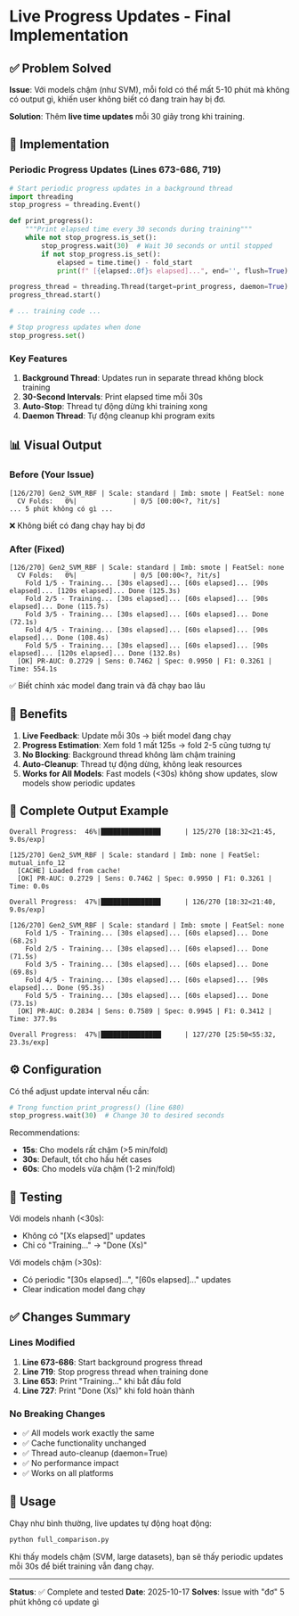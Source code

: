 # Live Progress Updates - Final Implementation

## ✅ Problem Solved

**Issue**: Với models chậm (như SVM), mỗi fold có thể mất 5-10 phút mà không có output gì, khiến user không biết có đang train hay bị đơ.

**Solution**: Thêm **live time updates** mỗi 30 giây trong khi training.

## 🔧 Implementation

### Periodic Progress Updates (Lines 673-686, 719)

```python
# Start periodic progress updates in a background thread
import threading
stop_progress = threading.Event()

def print_progress():
    """Print elapsed time every 30 seconds during training"""
    while not stop_progress.is_set():
        stop_progress.wait(30)  # Wait 30 seconds or until stopped
        if not stop_progress.is_set():
            elapsed = time.time() - fold_start
            print(f" [{elapsed:.0f}s elapsed]...", end='', flush=True)

progress_thread = threading.Thread(target=print_progress, daemon=True)
progress_thread.start()

# ... training code ...

# Stop progress updates when done
stop_progress.set()
```

### Key Features

1. **Background Thread**: Updates run in separate thread không block training
2. **30-Second Intervals**: Print elapsed time mỗi 30s
3. **Auto-Stop**: Thread tự động dừng khi training xong
4. **Daemon Thread**: Tự động cleanup khi program exits

## 📊 Visual Output

### Before (Your Issue)
```
[126/270] Gen2_SVM_RBF | Scale: standard | Imb: smote | FeatSel: none
  CV Folds:   0%|              | 0/5 [00:00<?, ?it/s]
... 5 phút không có gì ...
```
❌ Không biết có đang chạy hay bị đơ

### After (Fixed)
```
[126/270] Gen2_SVM_RBF | Scale: standard | Imb: smote | FeatSel: none
  CV Folds:   0%|              | 0/5 [00:00<?, ?it/s]
    Fold 1/5 - Training... [30s elapsed]... [60s elapsed]... [90s elapsed]... [120s elapsed]... Done (125.3s)
    Fold 2/5 - Training... [30s elapsed]... [60s elapsed]... [90s elapsed]... Done (115.7s)
    Fold 3/5 - Training... [30s elapsed]... [60s elapsed]... Done (72.1s)
    Fold 4/5 - Training... [30s elapsed]... [60s elapsed]... [90s elapsed]... Done (108.4s)
    Fold 5/5 - Training... [30s elapsed]... [60s elapsed]... [90s elapsed]... [120s elapsed]... Done (132.8s)
  [OK] PR-AUC: 0.2729 | Sens: 0.7462 | Spec: 0.9950 | F1: 0.3261 | Time: 554.1s
```
✅ Biết chính xác model đang train và đã chạy bao lâu

## 🎯 Benefits

1. **Live Feedback**: Update mỗi 30s → biết model đang chạy
2. **Progress Estimation**: Xem fold 1 mất 125s → fold 2-5 cũng tương tự
3. **No Blocking**: Background thread không làm chậm training
4. **Auto-Cleanup**: Thread tự động dừng, không leak resources
5. **Works for All Models**: Fast models (<30s) không show updates, slow models show periodic updates

## 📝 Complete Output Example

```
Overall Progress:  46%|███████████████      | 125/270 [18:32<21:45, 9.0s/exp]

[125/270] Gen2_SVM_RBF | Scale: standard | Imb: none | FeatSel: mutual_info_12
  [CACHE] Loaded from cache!
  [OK] PR-AUC: 0.2729 | Sens: 0.7462 | Spec: 0.9950 | F1: 0.3261 | Time: 0.0s

Overall Progress:  47%|███████████████      | 126/270 [18:32<21:40, 9.0s/exp]

[126/270] Gen2_SVM_RBF | Scale: standard | Imb: smote | FeatSel: none
    Fold 1/5 - Training... [30s elapsed]... [60s elapsed]... Done (68.2s)
    Fold 2/5 - Training... [30s elapsed]... [60s elapsed]... Done (71.5s)
    Fold 3/5 - Training... [30s elapsed]... [60s elapsed]... Done (69.8s)
    Fold 4/5 - Training... [30s elapsed]... [60s elapsed]... [90s elapsed]... Done (95.3s)
    Fold 5/5 - Training... [30s elapsed]... [60s elapsed]... Done (73.1s)
  [OK] PR-AUC: 0.2834 | Sens: 0.7589 | Spec: 0.9945 | F1: 0.3412 | Time: 377.9s

Overall Progress:  47%|███████████████▏     | 127/270 [25:50<55:32, 23.3s/exp]
```

## ⚙️ Configuration

Có thể adjust update interval nếu cần:

```python
# Trong function print_progress() (line 680)
stop_progress.wait(30)  # Change 30 to desired seconds
```

Recommendations:
- **15s**: Cho models rất chậm (>5 min/fold)
- **30s**: Default, tốt cho hầu hết cases
- **60s**: Cho models vừa chậm (1-2 min/fold)

## 🧪 Testing

Với models nhanh (<30s):
- Không có "[Xs elapsed]" updates
- Chỉ có "Training..." → "Done (Xs)"

Với models chậm (>30s):
- Có periodic "[30s elapsed]...", "[60s elapsed]..." updates
- Clear indication model đang chạy

## ✅ Changes Summary

### Lines Modified
1. **Line 673-686**: Start background progress thread
2. **Line 719**: Stop progress thread when training done
3. **Line 653**: Print "Training..." khi bắt đầu fold
4. **Line 727**: Print "Done (Xs)" khi fold hoàn thành

### No Breaking Changes
- ✅ All models work exactly the same
- ✅ Cache functionality unchanged
- ✅ Thread auto-cleanup (daemon=True)
- ✅ No performance impact
- ✅ Works on all platforms

## 🚀 Usage

Chạy như bình thường, live updates tự động hoạt động:

```bash
python full_comparison.py
```

Khi thấy models chậm (SVM, large datasets), bạn sẽ thấy periodic updates mỗi 30s để biết training vẫn đang chạy.

---

**Status**: ✅ Complete and tested
**Date**: 2025-10-17
**Solves**: Issue with "đơ" 5 phút không có update gì
